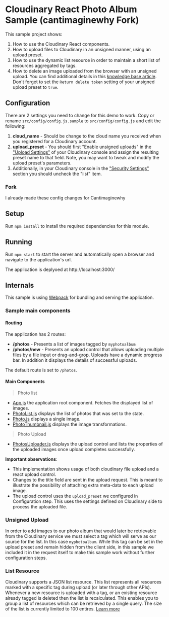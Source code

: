 Cloudinary React Photo Album Sample (cantimaginewhy Fork)
=======================================

This sample project shows:

1. How to use the Cloudinary React components.
2. How to upload files to Cloudinary in an unsigned manner, using an upload preset.
3. How to use the dynamic list resource in order to maintain a short list of resources aggregated by tags.
4. How to delete an image uploaded from the browser with an unsigned upload. You can find additional details in this [knowledge base article](https://support.cloudinary.com/hc/en-us/articles/202521132-How-to-delete-an-image-from-the-client-side-). Don't forget to set the `Return delete token` setting of your unsigned upload preset to `true`.

## Configuration ##

There are 2 settings you need to change for this demo to work. Copy or rename `src/config/config.js.sample` to `src/config/config.js` and edit the following:

1. **cloud_name** - Should be change to the cloud name you received when you registered for a Cloudinary account.
2. **upload_preset** - You should first "Enable unsigned uploads" in the ["Upload Settings"](https://cloudinary.com/console/settings/upload) of your Cloudinary console and assign the resulting preset name to that field. Note, you may want to tweak and modify the upload preset's parameters.
3. Additionally, in your Cloudinary console in the ["Security Settings"](https://cloudinary.com/console/settings/security) section you should uncheck the "list" item.

### Fork ###
I already made these config changes for Cantimaginewhy

## Setup ##

Run `npm install` to install the required dependencies for this module.

## Running ##

Run `npm start` to start the server and automatically open a browser and navigate to the application's url.

The application is deplyoed at http://localhost:3000/

## Internals ##
This sample is using [Webpack](https://webpack.github.io) for bundling and serving the application.

### Sample main components ###

#### Routing ####

The application has 2 routes:

* **/photos** - Presents a list of images tagged by `myphotoalbum`
* **/photos/new** - Presents an upload control that allows uploading multiple files by a file input or drag-and-grop.
Uploads have a dynamic progress bar. In addition it displays the details of successful uploads.  

The default route is set to `/photos`.

#### Main Components ####
> Photo list
* [App.js](src/components/App.js) the application root component. Fetches the displayed list of images.  
* [PhotoList.js](src/components/PhotoList.js) displays the list of photos that was set to the state.
* [Photo.js](src/components/Photo.js) displays a single image.
* [PhotoThumbnail.js](src/components/PhotoThumbnails.js) displays the image transformations.

> Photo Upload
* [PhotosUploader.js](src/components/PhotosUploader.js) displays the upload control and lists the properties of the uploaded images once upload completes successfully.

**Important observations**:
* This implementation shows usage of both cloudinary file upload and a react upload control.
* Changes to the title field are sent in the upload request. This is meant to illustrate the possibility of attaching extra meta-data to each upload image.
* The upload control uses the `upload_preset` we configured in Configuration step. This uses the settings defined on Cloudinary side to process the uploaded file.

### Unsigned Upload ###

In order to add images to our photo album that would later be retrievable from the Cloudinary service we must select a tag which will serve as our source for the list. In this case `myphotoalbum`.
While this tag can be set in the upload preset and remain hidden from the client side, in this sample we included it in the request itself to make this sample work without further configuration steps.

### List Resource ###

Cloudinary supports a JSON list resource. 
This list represents all resources marked with a specific tag during upload (or later through other APIs).
Whenever a new resource is uploaded with a tag, or an existing resource already tagged is deleted then the list is recalculated. 
This enables you to group a list of resources which can be retrieved by a single query. The size of the list is currently limited to 100 entires.
[Learn more](http://cloudinary.com/documentation/image_transformations#client_side_resource_lists)
